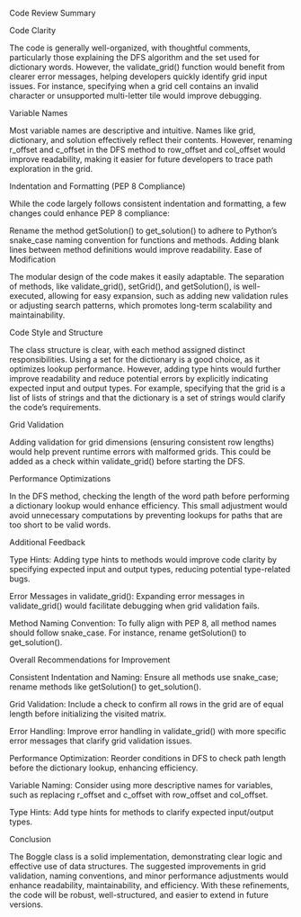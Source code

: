 Code Review Summary

Code Clarity

The code is generally well-organized, with thoughtful comments, particularly those explaining the DFS algorithm and the set used for dictionary words. However, the validate_grid() function would benefit from clearer error messages, helping developers quickly identify grid input issues. For instance, specifying when a grid cell contains an invalid character or unsupported multi-letter tile would improve debugging.

Variable Names

Most variable names are descriptive and intuitive. Names like grid, dictionary, and solution effectively reflect their contents. However, renaming r_offset and c_offset in the DFS method to row_offset and col_offset would improve readability, making it easier for future developers to trace path exploration in the grid.

Indentation and Formatting (PEP 8 Compliance)

While the code largely follows consistent indentation and formatting, a few changes could enhance PEP 8 compliance:

Rename the method getSolution() to get_solution() to adhere to Python’s snake_case naming convention for functions and methods.
Adding blank lines between method definitions would improve readability.
Ease of Modification

The modular design of the code makes it easily adaptable. The separation of methods, like validate_grid(), setGrid(), and getSolution(), is well-executed, allowing for easy expansion, such as adding new validation rules or adjusting search patterns, which promotes long-term scalability and maintainability.

Code Style and Structure

The class structure is clear, with each method assigned distinct responsibilities. Using a set for the dictionary is a good choice, as it optimizes lookup performance. However, adding type hints would further improve readability and reduce potential errors by explicitly indicating expected input and output types. For example, specifying that the grid is a list of lists of strings and that the dictionary is a set of strings would clarify the code’s requirements.

Grid Validation

Adding validation for grid dimensions (ensuring consistent row lengths) would help prevent runtime errors with malformed grids. This could be added as a check within validate_grid() before starting the DFS.

Performance Optimizations

In the DFS method, checking the length of the word path before performing a dictionary lookup would enhance efficiency. This small adjustment would avoid unnecessary computations by preventing lookups for paths that are too short to be valid words.

Additional Feedback

Type Hints: Adding type hints to methods would improve code clarity by specifying expected input and output types, reducing potential type-related bugs.

Error Messages in validate_grid(): Expanding error messages in validate_grid() would facilitate debugging when grid validation fails.

Method Naming Convention: To fully align with PEP 8, all method names should follow snake_case. For instance, rename getSolution() to get_solution().

Overall Recommendations for Improvement

Consistent Indentation and Naming: Ensure all methods use snake_case; rename methods like getSolution() to get_solution().

Grid Validation: Include a check to confirm all rows in the grid are of equal length before initializing the visited matrix.

Error Handling: Improve error handling in validate_grid() with more specific error messages that clarify grid validation issues.

Performance Optimization: Reorder conditions in DFS to check path length before the dictionary lookup, enhancing efficiency.

Variable Naming: Consider using more descriptive names for variables, such as replacing r_offset and c_offset with row_offset and col_offset.

Type Hints: Add type hints for methods to clarify expected input/output types.

Conclusion

The Boggle class is a solid implementation, demonstrating clear logic and effective use of data structures. The suggested improvements in grid validation, naming conventions, and minor performance adjustments would enhance readability, maintainability, and efficiency. With these refinements, the code will be robust, well-structured, and easier to extend in future versions.
